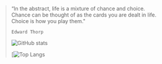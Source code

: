 > “In the abstract, life is a mixture of chance and choice.<br> 
> Chance can be thought of as the cards you are dealt in life.<br>
> Choice is how you play them."<br>
> 
>     Edward Thorp
>
>
> ![GitHub stats](https://github-readme-stats.vercel.app/api?username=kamalexio&show_icons=true&theme=dracula)
>
> [![Top Langs](https://github-readme-stats.vercel.app/api/top-langs/?username=kamalexio&layout=compact&theme=dark)
